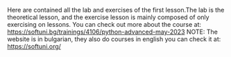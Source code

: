 Here are contained all the lab and exercises of the first lesson.The lab is the theoretical lesson, and the exercise lesson is mainly composed of only exercising on lessons. You can check out more about the course at: https://softuni.bg/trainings/4106/python-advanced-may-2023 NOTE: The website is in bulgarian, they also do courses in english you can check it at: https://softuni.org/

